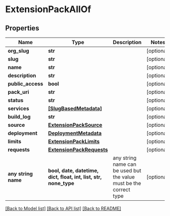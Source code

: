 # ExtensionPackAllOf


## Properties
Name | Type | Description | Notes
------------ | ------------- | ------------- | -------------
**org_slug** | **str** |  | [optional] 
**slug** | **str** |  | [optional] 
**name** | **str** |  | [optional] 
**description** | **str** |  | [optional] 
**public_access** | **bool** |  | [optional] 
**pack_uri** | **str** |  | [optional] 
**status** | **str** |  | [optional] 
**services** | [**[SlugBasedMetadata]**](SlugBasedMetadata.md) |  | [optional] 
**build_log** | **str** |  | [optional] 
**source** | [**ExtensionPackSource**](ExtensionPackSource.md) |  | [optional] 
**deployment** | [**DeploymentMetadata**](DeploymentMetadata.md) |  | [optional] 
**limits** | [**ExtensionPackLimits**](ExtensionPackLimits.md) |  | [optional] 
**requests** | [**ExtensionPackRequests**](ExtensionPackRequests.md) |  | [optional] 
**any string name** | **bool, date, datetime, dict, float, int, list, str, none_type** | any string name can be used but the value must be the correct type | [optional]

[[Back to Model list]](../README.md#documentation-for-models) [[Back to API list]](../README.md#documentation-for-api-endpoints) [[Back to README]](../README.md)


